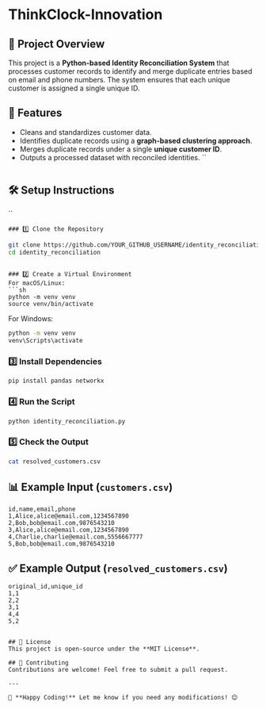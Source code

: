 # ThinkClock-Innovation



## 📌 Project Overview
This project is a **Python-based Identity Reconciliation System** that processes customer records to identify and merge duplicate entries based on email and phone numbers. The system ensures that each unique customer is assigned a single unique ID.

## 🚀 Features
- Cleans and standardizes customer data.
- Identifies duplicate records using a **graph-based clustering approach**.
- Merges duplicate records under a single **unique customer ID**.
- Outputs a processed dataset with reconciled identities.
``

```
```
## 🛠️ Setup Instructions
``
```
### 1️⃣ Clone the Repository
```
```sh
git clone https://github.com/YOUR_GITHUB_USERNAME/identity_reconciliation.git
cd identity_reconciliation
```
```

### 2️⃣ Create a Virtual Environment
For macOS/Linux:
```sh
python -m venv venv
source venv/bin/activate
```
For Windows:
```sh
python -m venv venv
venv\Scripts\activate
```

### 3️⃣ Install Dependencies
```sh
pip install pandas networkx
```

### 4️⃣ Run the Script
```sh
python identity_reconciliation.py
```

### 5️⃣ Check the Output
```sh
cat resolved_customers.csv
```

## 📊 Example Input (`customers.csv`)
```csv
id,name,email,phone
1,Alice,alice@email.com,1234567890
2,Bob,bob@email.com,9876543210
3,Alice,alice@email.com,1234567890
4,Charlie,charlie@email.com,5556667777
5,Bob,bob@email.com,9876543210
```

## ✅ Example Output (`resolved_customers.csv`)
```csv
original_id,unique_id
1,1
2,2
3,1
4,4
5,2
```
```

## 📝 License
This project is open-source under the **MIT License**.

## 🤝 Contributing
Contributions are welcome! Feel free to submit a pull request.

---

🚀 **Happy Coding!** Let me know if you need any modifications! 😊
```

